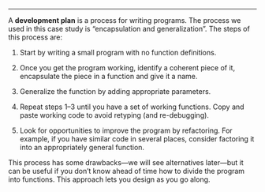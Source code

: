 ------------------

A <span>**development plan**</span> is a process for writing programs. The process we used in this case study is “encapsulation and generalization”. The steps of this process are:

1.  Start by writing a small program with no function definitions.

2.  Once you get the program working, identify a coherent piece of it, encapsulate the piece in a function and give it a name.

3.  Generalize the function by adding appropriate parameters.

4.  Repeat steps 1–3 until you have a set of working functions. Copy and paste working code to avoid retyping (and re-debugging).

5.  Look for opportunities to improve the program by refactoring. For example, if you have similar code in several places, consider factoring it into an appropriately general function.

This process has some drawbacks—we will see alternatives later—but it can be useful if you don’t know ahead of time how to divide the program into functions. This approach lets you design as you go along.


